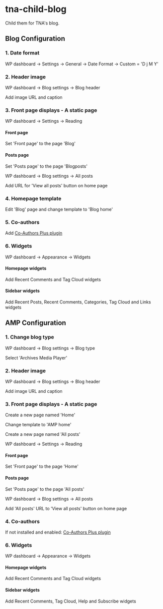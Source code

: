 # tna-child-blog

Child them for TNA's blog.

## Blog Configuration

### 1. Date format

WP dashboard -> Settings -> General -> Date Format -> Custom = 'D j M Y'

### 2. Header image

WP dashboard -> Blog settings -> Blog header

Add image URL and caption

### 3. Front page displays - A static page

WP dashboard -> Settings -> Reading

#### Front page

Set 'Front page' to the page 'Blog'

#### Posts page

Set 'Posts page' to the page 'Blogposts'

WP dashboard -> Blog settings -> All posts

Add URL for 'View all posts' button on home page

### 4. Homepage template

Edit 'Blog' page and change template to 'Blog home'

### 5. Co-authors

Add [Co-Authors Plus plugin](https://en-gb.wordpress.org/plugins/co-authors-plus/)

### 6. Widgets

WP dashboard -> Appearance -> Widgets

#### Homepage widgets

Add Recent Comments and Tag Cloud widgets

#### Sidebar widgets

Add Recent Posts, Recent Comments, Categories, Tag Cloud and Links widgets

## AMP Configuration

### 1. Change blog type

WP dashboard -> Blog settings -> Blog type

Select 'Archives Media Player'

### 2. Header image

WP dashboard -> Blog settings -> Blog header

Add image URL and caption

### 3. Front page displays - A static page

Create a new page named 'Home'

Change template to 'AMP home'

Create a new page named 'All posts'

WP dashboard -> Settings -> Reading

#### Front page

Set 'Front page' to the page 'Home'

#### Posts page

Set 'Posts page' to the page 'All posts'

WP dashboard -> Blog settings -> All posts

Add 'All posts' URL to 'View all posts' button on home page

### 4. Co-authors

If not installed and enabled: [Co-Authors Plus plugin](https://en-gb.wordpress.org/plugins/co-authors-plus/)

### 6. Widgets

WP dashboard -> Appearance -> Widgets

#### Homepage widgets

Add Recent Comments and Tag Cloud widgets

#### Sidebar widgets

Add Recent Comments, Tag Cloud, Help and Subscribe widgets

